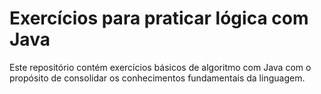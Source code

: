 # Exercícios para praticar lógica com Java
Este repositório contém exercícios básicos de algoritmo com Java com o propósito de consolidar os conhecimentos fundamentais da linguagem.
